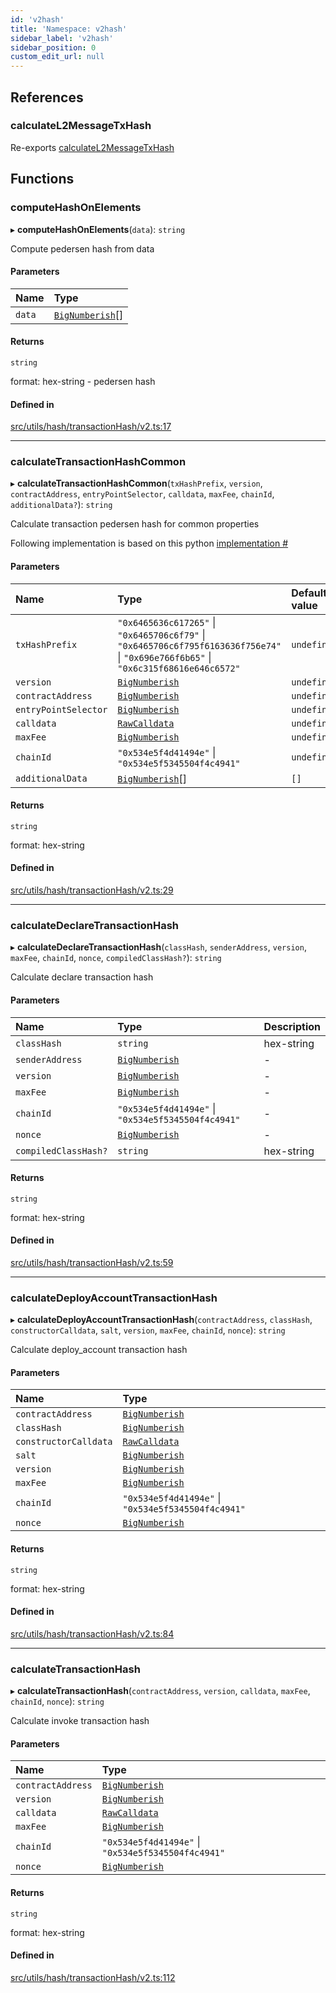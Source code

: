```yaml
---
id: 'v2hash'
title: 'Namespace: v2hash'
sidebar_label: 'v2hash'
sidebar_position: 0
custom_edit_url: null
---
```


## References

### calculateL2MessageTxHash

Re-exports [calculateL2MessageTxHash](hash.md#calculatel2messagetxhash)

## Functions

### computeHashOnElements

▸ **computeHashOnElements**(`data`): `string`

Compute pedersen hash from data

#### Parameters

| Name   | Type                                      |
| :----- | :---------------------------------------- |
| `data` | [`BigNumberish`](types.md#bignumberish)[] |

#### Returns

`string`

format: hex-string - pedersen hash

#### Defined in

[src/utils/hash/transactionHash/v2.ts:17](https://github.com/starknet-io/starknet.js/blob/v7.6.2/src/utils/hash/transactionHash/v2.ts#L17)

---

### calculateTransactionHashCommon

▸ **calculateTransactionHashCommon**(`txHashPrefix`, `version`, `contractAddress`, `entryPointSelector`, `calldata`, `maxFee`, `chainId`, `additionalData?`): `string`

Calculate transaction pedersen hash for common properties

Following implementation is based on this python [implementation #](https://github.com/starkware-libs/cairo-lang/blob/b614d1867c64f3fb2cf4a4879348cfcf87c3a5a7/src/starkware/starknet/core/os/transaction_hash/transaction_hash.py)

#### Parameters

| Name                 | Type                                                                                                                                 | Default value |
| :------------------- | :----------------------------------------------------------------------------------------------------------------------------------- | :------------ |
| `txHashPrefix`       | `"0x6465636c617265"` \| `"0x6465706c6f79"` \| `"0x6465706c6f795f6163636f756e74"` \| `"0x696e766f6b65"` \| `"0x6c315f68616e646c6572"` | `undefined`   |
| `version`            | [`BigNumberish`](types.md#bignumberish)                                                                                              | `undefined`   |
| `contractAddress`    | [`BigNumberish`](types.md#bignumberish)                                                                                              | `undefined`   |
| `entryPointSelector` | [`BigNumberish`](types.md#bignumberish)                                                                                              | `undefined`   |
| `calldata`           | [`RawCalldata`](types.md#rawcalldata)                                                                                                | `undefined`   |
| `maxFee`             | [`BigNumberish`](types.md#bignumberish)                                                                                              | `undefined`   |
| `chainId`            | `"0x534e5f4d41494e"` \| `"0x534e5f5345504f4c4941"`                                                                                   | `undefined`   |
| `additionalData`     | [`BigNumberish`](types.md#bignumberish)[]                                                                                            | `[]`          |

#### Returns

`string`

format: hex-string

#### Defined in

[src/utils/hash/transactionHash/v2.ts:29](https://github.com/starknet-io/starknet.js/blob/v7.6.2/src/utils/hash/transactionHash/v2.ts#L29)

---

### calculateDeclareTransactionHash

▸ **calculateDeclareTransactionHash**(`classHash`, `senderAddress`, `version`, `maxFee`, `chainId`, `nonce`, `compiledClassHash?`): `string`

Calculate declare transaction hash

#### Parameters

| Name                 | Type                                               | Description |
| :------------------- | :------------------------------------------------- | :---------- |
| `classHash`          | `string`                                           | hex-string  |
| `senderAddress`      | [`BigNumberish`](types.md#bignumberish)            | -           |
| `version`            | [`BigNumberish`](types.md#bignumberish)            | -           |
| `maxFee`             | [`BigNumberish`](types.md#bignumberish)            | -           |
| `chainId`            | `"0x534e5f4d41494e"` \| `"0x534e5f5345504f4c4941"` | -           |
| `nonce`              | [`BigNumberish`](types.md#bignumberish)            | -           |
| `compiledClassHash?` | `string`                                           | hex-string  |

#### Returns

`string`

format: hex-string

#### Defined in

[src/utils/hash/transactionHash/v2.ts:59](https://github.com/starknet-io/starknet.js/blob/v7.6.2/src/utils/hash/transactionHash/v2.ts#L59)

---

### calculateDeployAccountTransactionHash

▸ **calculateDeployAccountTransactionHash**(`contractAddress`, `classHash`, `constructorCalldata`, `salt`, `version`, `maxFee`, `chainId`, `nonce`): `string`

Calculate deploy_account transaction hash

#### Parameters

| Name                  | Type                                               |
| :-------------------- | :------------------------------------------------- |
| `contractAddress`     | [`BigNumberish`](types.md#bignumberish)            |
| `classHash`           | [`BigNumberish`](types.md#bignumberish)            |
| `constructorCalldata` | [`RawCalldata`](types.md#rawcalldata)              |
| `salt`                | [`BigNumberish`](types.md#bignumberish)            |
| `version`             | [`BigNumberish`](types.md#bignumberish)            |
| `maxFee`              | [`BigNumberish`](types.md#bignumberish)            |
| `chainId`             | `"0x534e5f4d41494e"` \| `"0x534e5f5345504f4c4941"` |
| `nonce`               | [`BigNumberish`](types.md#bignumberish)            |

#### Returns

`string`

format: hex-string

#### Defined in

[src/utils/hash/transactionHash/v2.ts:84](https://github.com/starknet-io/starknet.js/blob/v7.6.2/src/utils/hash/transactionHash/v2.ts#L84)

---

### calculateTransactionHash

▸ **calculateTransactionHash**(`contractAddress`, `version`, `calldata`, `maxFee`, `chainId`, `nonce`): `string`

Calculate invoke transaction hash

#### Parameters

| Name              | Type                                               |
| :---------------- | :------------------------------------------------- |
| `contractAddress` | [`BigNumberish`](types.md#bignumberish)            |
| `version`         | [`BigNumberish`](types.md#bignumberish)            |
| `calldata`        | [`RawCalldata`](types.md#rawcalldata)              |
| `maxFee`          | [`BigNumberish`](types.md#bignumberish)            |
| `chainId`         | `"0x534e5f4d41494e"` \| `"0x534e5f5345504f4c4941"` |
| `nonce`           | [`BigNumberish`](types.md#bignumberish)            |

#### Returns

`string`

format: hex-string

#### Defined in

[src/utils/hash/transactionHash/v2.ts:112](https://github.com/starknet-io/starknet.js/blob/v7.6.2/src/utils/hash/transactionHash/v2.ts#L112)
